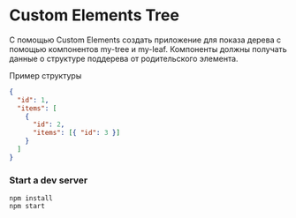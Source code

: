 # Custom Elements Tree

С помощью Custom Elements создать приложение для показа дерева с помощью компонентов my-tree и my-leaf. Компоненты должны получать данные о структуре поддерева от родительского элемента.

Пример структуры

```json
{
  "id": 1,
  "items": [
    {
      "id": 2,
      "items": [{ "id": 3 }]
    }
  ]
}
```

### Start a dev server

```
npm install
npm start
```
